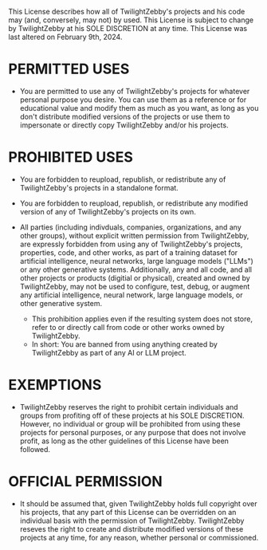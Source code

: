 This License describes how all of TwilightZebby's projects and his code may (and, conversely, may not) by used. This License is subject to change by TwilightZebby at his SOLE DISCRETION at any time. This License was last altered on February 9th, 2024.


PERMITTED USES
==================

- You are permitted to use any of TwilightZebby's projects for whatever personal purpose you desire. You can use them as a reference or for educational value and modify them as much as you want, as long as you don't distribute modified versions of the projects or use them to impersonate or directly copy TwilightZebby and/or his projects.



PROHIBITED USES
==================

- You are forbidden to reupload, republish, or redistribute any of TwilightZebby's projects in a standalone format.

- You are forbidden to reupload, republish, or redistribute any modified version of any of TwilightZebby's projects on its own.

- All parties (including indivduals, companies, organizations, and any other groups), without explicit written permission from TwilightZebby, are expressly forbidden from using any of TwilightZebby's projects, properties, code, and other works, as part of a training dataset for artificial intelligence, neural networks, large language models ("LLMs") or any other generative systems. Additionally, any and all code, and all other projects or products (digitial or physical), created and owned by TwilightZebby, may not be used to configure, test, debug, or augment any artificial intelligence, neural network, large language models, or other generative system.
  * This prohibition applies even if the resulting system does not store, refer to or directly call from code or other works owned by TwilightZebby.
  * In short: You are banned from using anything created by TwilightZebby as part of any AI or LLM project.



EXEMPTIONS
==================

- TwilightZebby reserves the right to prohibit certain individuals and groups from profiting off of these projects at his SOLE DISCRETION. However, no individual or group will be prohibited from using these projects for personal purposes, or any purpose that does not involve profit, as long as the other guidelines of this License have been followed.



OFFICIAL PERMISSION
========================

- It should be assumed that, given TwilightZebby holds full copyright over his projects, that any part of this License can be overridden on an individual basis with the permission of TwilightZebby. TwilightZebby reseves the right to create and distribute modified versions of these projects at any time, for any reason, whether personal or commissioned.
